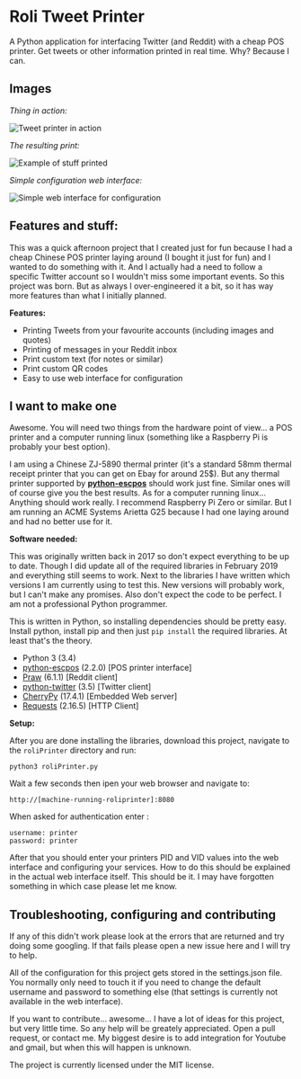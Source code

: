 # Roli Tweet Printer
A Python application for interfacing Twitter (and Reddit) with a cheap POS printer. Get tweets or other information printed in real time. Why? Because I can.

## Images
*Thing in action:*

![Tweet printer in action](https://user-images.githubusercontent.com/2136711/52536917-e7c3f400-2d60-11e9-94f5-8779e0c31cf4.JPG)

*The resulting print:*

![Example of stuff printed](https://user-images.githubusercontent.com/2136711/52536939-235ebe00-2d61-11e9-9d23-8f842d1da57b.JPG)

*Simple configuration web interface:*

![Simple web interface for configuration](https://user-images.githubusercontent.com/2136711/52536712-7125f700-2d5e-11e9-890a-e8620df19104.png)

## Features and stuff:
This was a quick afternoon project that I created just for fun because I had a cheap Chinese POS printer laying around (I bought it just for fun) and I wanted to do something with it. And I actually had a need to follow a specific Twitter account so I wouldn't miss some important events. So this project was born. But as always I over-engineered it a bit, so it has way more features than what I initially planned.

**Features:**

 - Printing Tweets from your favourite accounts (including images and quotes)
 - Printing of messages in your Reddit inbox
 - Print custom text (for notes or similar)
 - Print custom QR codes
 - Easy to use web interface for configuration

## I want to make one
Awesome. You will need two things from the hardware point of view... a POS printer and a computer running linux (something like a Raspberry Pi is probably your best option).

I am using a Chinese ZJ-5890 thermal printer (it's a standard 58mm thermal receipt printer that you can get on Ebay for around 25$). But any thermal printer supported by  **[python-escpos](https://github.com/python-escpos/python-escpos)** should work just fine. Similar ones will of course give you the best results. 
As for a computer running linux... Anything should work really. I recommend Raspberry Pi Zero or similar. But I am running an ACME Systems Arietta G25 because I had one laying around and had no better use for it.

**Software needed:**

This was originally written back in 2017 so don't expect everything to be up to date. Though I did update all of the required libraries in February 2019 and everything still seems to work. Next to the libraries I have written which versions I am currently using to test this. New versions will probably work, but I can't make any promises. Also don't expect the code to be perfect. I am not a professional Python programmer.

This is written in Python, so installing dependencies should be pretty easy. Install python, install pip and then just `pip install` the required libraries. At least that's the theory.

 - Python 3 (3.4)
 - [python-escpos](https://github.com/python-escpos/python-escpos) (2.2.0) [POS printer interface]
 - [Praw](https://github.com/praw-dev/praw) (6.1.1) [Reddit client]
 - [python-twitter](https://github.com/bear/python-twitter) (3.5) [Twitter client]
 - [CherryPy](https://github.com/cherrypy/cherrypy) (17.4.1) [Embedded Web server]
 - [Requests](https://github.com/kennethreitz/requests) (2.16.5) [HTTP Client]

**Setup:**

After you are done installing the libraries, download this project, navigate to the `roliPrinter` directory and run:

    python3 roliPrinter.py

Wait a few seconds then ipen your web browser and navigate to:

    http://[machine-running-roliprinter]:8080

When asked for authentication enter :

    username: printer
    password: printer

After that you should enter your printers PID and VID values into the web interface and configuring your services. How to do this should be explained in the actual web interface itself. This should be it. I may have forgotten something in which case please let me know.

## Troubleshooting, configuring and contributing
If any of this didn't work please look at the errors that are returned and try doing some googling. If that fails please open a new issue here and I will try to help. 

All of the configuration for this project gets stored in the settings.json file. You normally only need to touch it if you need to change the default username and password to something else (that settings is currently not available in the web interface).

If you want to contribute... awesome... I have a lot of ideas for this project, but very little time. So any help will be greately appreciated. Open a pull request, or contact me. My biggest desire is to add integration for Youtube and gmail, but when this will happen is unknown.

The project is currently licensed under the MIT license. 

